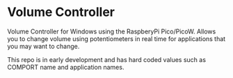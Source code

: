 # Volume Controller
Volume Controller for Windows using the RaspberyPi Pico/PicoW. Allows you to change volume using potentiometers in real time for applications that you may want to change.

This repo is in early development and has hard coded values such as COMPORT name and application names.
